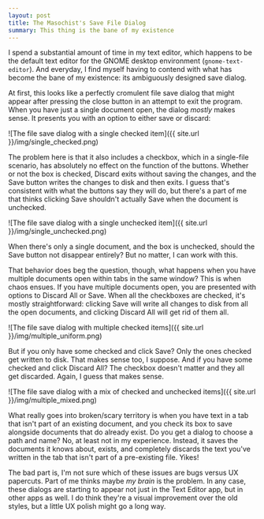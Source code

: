 ```yaml
---
layout: post
title: The Masochist's Save File Dialog
summary: This thing is the bane of my existence
---
```


I spend a substantial amount of time in my text editor, which happens to be the default text editor for the GNOME desktop environment (`gnome-text-editor`). And everyday, I find myself having to contend with what has become the bane of my existence: its ambiguously designed save dialog.

At first, this looks like a perfectly cromulent file save dialog that might appear after pressing the close button in an attempt to exit the program. When you have just a single document open, the dialog _mostly_ makes sense. It presents you with an option to either save or discard:

![The file save dialog with a single checked item]({{ site.url }}/img/single_checked.png)

The problem here is that it also includes a checkbox, which in a single-file scenario, has absolutely no effect on the function of the buttons. Whether or not the box is checked, Discard exits without saving the changes, and the Save button writes the changes to disk and then exits. I guess that's consistent with what the buttons say they will do, but there's a part of me that thinks clicking Save shouldn't actually Save when the document is unchecked. 

![The file save dialog with a single unchecked item]({{ site.url }}/img/single_unchecked.png)

When there's only a single document, and the box is unchecked, should the Save button not disappear entirely? But no matter, I can work with this.

That behavior does beg the question, though, what happens when you have multiple documents open within tabs in the same window? This is when chaos ensues. If you have multiple documents open, you are presented with options to Discard All or Save. When all the checkboxes are checked, it's mostly straightforward: clicking Save will write all changes to disk from all the open documents, and clicking Discard All will get rid of them all.

![The file save dialog with multiple checked items]({{ site.url }}/img/multiple_uniform.png)

But if you only have some checked and click Save? Only the ones checked get written to disk. That makes sense too, I suppose. And if you have some checked and click Discard All? The checkbox doesn't matter and they all get discarded. Again, I guess that makes sense.

![The file save dialog with a mix of checked and unchecked items]({{ site.url }}/img/multiple_mixed.png)

What really goes into broken/scary territory is when you have text in a tab that isn't part of an existing document, and you check its box to save alongside documents that do already exist. Do you get a dialog to choose a path and name? No, at least not in my experience. Instead, it saves the documents it knows about, exists, and completely discards the text you've written in the tab that isn't part of a pre-existing file. Yikes!

The bad part is, I'm not sure which of these issues are bugs versus UX papercuts. Part of me thinks maybe _my brain_ is the problem. In any case, these dialogs are starting to appear not just in the Text Editor app, but in other apps as well. I do think they're a visual improvement over the old styles, but a little UX polish might go a long way.
